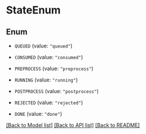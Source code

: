 # StateEnum

## Enum


* `QUEUED` (value: `"queued"`)

* `CONSUMED` (value: `"consumed"`)

* `PREPROCESS` (value: `"preprocess"`)

* `RUNNING` (value: `"running"`)

* `POSTPROCESS` (value: `"postprocess"`)

* `REJECTED` (value: `"rejected"`)

* `DONE` (value: `"done"`)


[[Back to Model list]](../README.md#documentation-for-models) [[Back to API list]](../README.md#documentation-for-api-endpoints) [[Back to README]](../README.md)


